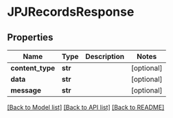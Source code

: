 # JPJRecordsResponse

## Properties
Name | Type | Description | Notes
------------ | ------------- | ------------- | -------------
**content_type** | **str** |  | [optional] 
**data** | **str** |  | [optional] 
**message** | **str** |  | [optional] 

[[Back to Model list]](../README.md#documentation-for-models) [[Back to API list]](../README.md#documentation-for-api-endpoints) [[Back to README]](../README.md)


